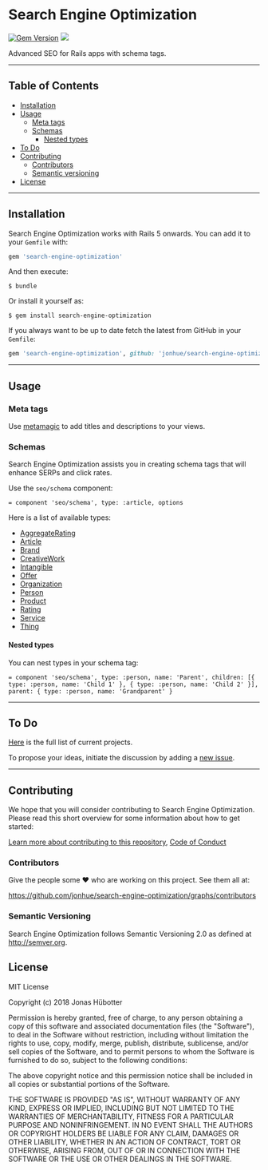 # Search Engine Optimization

[![Gem Version](https://badge.fury.io/rb/search-engine-optimization.svg)](https://badge.fury.io/rb/search-engine-optimization) <img src="https://travis-ci.org/jonhue/search-engine-optimization.svg?branch=master" />

Advanced SEO for Rails apps with schema tags.

---

## Table of Contents

* [Installation](#installation)
* [Usage](#philosophy)
    * [Meta tags](#meta-tags)
    * [Schemas](#schemas)
        * [Nested types](#nested-types)
* [To Do](#to-do)
* [Contributing](#contributing)
    * [Contributors](#contributors)
    * [Semantic versioning](#semantic-versioning)
* [License](#license)

---

## Installation

Search Engine Optimization works with Rails 5 onwards. You can add it to your `Gemfile` with:

```ruby
gem 'search-engine-optimization'
```

And then execute:

    $ bundle

Or install it yourself as:

    $ gem install search-engine-optimization

If you always want to be up to date fetch the latest from GitHub in your `Gemfile`:

```ruby
gem 'search-engine-optimization', github: 'jonhue/search-engine-optimization'
```

---

## Usage

### Meta tags

Use [metamagic](https://github.com/lassebunk/metamagic) to add titles and descriptions to your views.

### Schemas

Search Engine Optimization assists you in creating schema tags that will enhance SERPs and click rates.

Use the `seo/schema` component:

```haml
= component 'seo/schema', type: :article, options
```

Here is a list of available types:

* [AggregateRating](components/schema/types/aggregate_rating.md)
* [Article](components/schema/types/article.md)
* [Brand](components/schema/types/brand.md)
* [CreativeWork](components/schema/types/creative_work.md)
* [Intangible](components/schema/types/intangible.md)
* [Offer](components/schema/types/offer.md)
* [Organization](components/schema/types/organization.md)
* [Person](components/schema/types/person.md)
* [Product](components/schema/types/product.md)
* [Rating](components/schema/types/rating.md)
* [Service](components/schema/types/service.md)
* [Thing](components/schema/types/thing.md)

#### Nested types

You can nest types in your schema tag:

```haml
= component 'seo/schema', type: :person, name: 'Parent', children: [{ type: :person, name: 'Child 1' }, { type: :person, name: 'Child 2' }], parent: { type: :person, name: 'Grandparent' }
```

---

## To Do

[Here](https://github.com/jonhue/search-engine-optimization/projects/1) is the full list of current projects.

To propose your ideas, initiate the discussion by adding a [new issue](https://github.com/jonhue/search-engine-optimization/issues/new).

---

## Contributing

We hope that you will consider contributing to Search Engine Optimization. Please read this short overview for some information about how to get started:

[Learn more about contributing to this repository](CONTRIBUTING.md), [Code of Conduct](CODE_OF_CONDUCT.md)

### Contributors

Give the people some :heart: who are working on this project. See them all at:

https://github.com/jonhue/search-engine-optimization/graphs/contributors

### Semantic Versioning

Search Engine Optimization follows Semantic Versioning 2.0 as defined at http://semver.org.

## License

MIT License

Copyright (c) 2018 Jonas Hübotter

Permission is hereby granted, free of charge, to any person obtaining a copy
of this software and associated documentation files (the "Software"), to deal
in the Software without restriction, including without limitation the rights
to use, copy, modify, merge, publish, distribute, sublicense, and/or sell
copies of the Software, and to permit persons to whom the Software is
furnished to do so, subject to the following conditions:

The above copyright notice and this permission notice shall be included in all
copies or substantial portions of the Software.

THE SOFTWARE IS PROVIDED "AS IS", WITHOUT WARRANTY OF ANY KIND, EXPRESS OR
IMPLIED, INCLUDING BUT NOT LIMITED TO THE WARRANTIES OF MERCHANTABILITY,
FITNESS FOR A PARTICULAR PURPOSE AND NONINFRINGEMENT. IN NO EVENT SHALL THE
AUTHORS OR COPYRIGHT HOLDERS BE LIABLE FOR ANY CLAIM, DAMAGES OR OTHER
LIABILITY, WHETHER IN AN ACTION OF CONTRACT, TORT OR OTHERWISE, ARISING FROM,
OUT OF OR IN CONNECTION WITH THE SOFTWARE OR THE USE OR OTHER DEALINGS IN THE
SOFTWARE.
